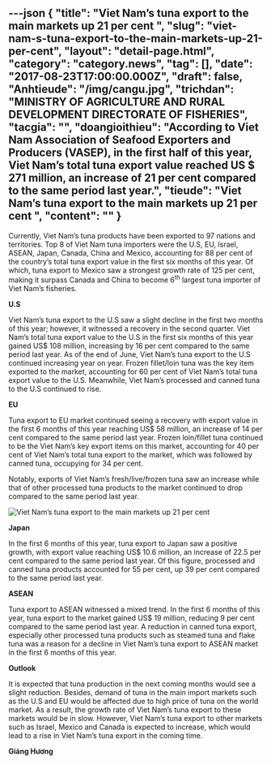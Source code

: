 ---json
{
    "title": "Viet Nam’s tuna export to the main markets up 21 per cent ",
    "slug": "viet-nam-s-tuna-export-to-the-main-markets-up-21-per-cent",
    "layout": "detail-page.html",
    "category": "category.news",
    "tag": [],
    "date": "2017-08-23T17:00:00.000Z",
    "draft": false,
    "Anhtieude": "/img/cangu.jpg",
    "trichdan": "MINISTRY OF AGRICULTURE AND RURAL DEVELOPMENT DIRECTORATE OF FISHERIES",
    "tacgia": "",
    "doangioithieu": "According to Viet Nam Association of Seafood Exporters and Producers (VASEP), in the first half of this year, Viet Nam’s total tuna export value reached US $ 271 million, an increase of 21 per cent compared to the same period last year.",
    "tieude": "Viet Nam’s tuna export to the main markets up 21 per cent ",
    "__content__": ""
}
---
<p><span style="font-size:14px">Currently, Viet Nam&rsquo;s tuna products have been exported to 97 nations and territories. Top 8 of Viet Nam tuna importers were the U.S, EU, Israel, ASEAN, Japan, Canada, China and Mexico, accounting for 88 per cent of the country&rsquo;s total tuna export value in the first six months of this year. Of which, tuna export to Mexico saw a strongest growth rate of 125 per cent, making it surpass Canada and China to become 6<sup>th</sup>&nbsp;largest tuna importer of Viet Nam&rsquo;s fisheries.</span></p>

<p><span style="font-size:14px"><strong>U.S</strong></span></p>

<p><span style="font-size:14px">Viet Nam&rsquo;s tuna export to the U.S saw a slight decline in the first two months of this year; however, it witnessed a recovery in the second quarter. Viet Nam&rsquo;s total tuna export value to the U.S in the first six months of this year gained US$ 108 million, increasing by 16 per cent compared to the same period last year. As of the end of June, Viet Nam&rsquo;s tuna export to the U.S continued increasing year on year. Frozen fillet/loin tuna was the key item exported to the market, accounting for 60 per cent of Viet Nam&rsquo;s total tuna export value to the U.S. Meanwhile, Viet Nam&rsquo;s processed and canned tuna to the U.S continued to rise.</span></p>

<p><span style="font-size:14px"><strong>EU</strong></span></p>

<p><span style="font-size:14px">Tuna export to EU market continued seeing a recovery with export value in the first 6 months of this year reaching US$ 58 million, an increase of 14 per cent compared to the same period last year. Frozen loin/fillet tuna continued to be the Viet Nam&rsquo;s key export items on this market, accounting for 40 per cent of Viet Nam&rsquo;s total tuna export to the market, which was followed by canned tuna, occupying for 34 per cent.</span></p>

<p><span style="font-size:14px">Notably, exports of Viet Nam&rsquo;s fresh/live/frozen tuna saw an increase while that of other processed tuna products to the market continued to drop compared to the same period last year.</span></p>

<p><img alt="Viet Nam’s tuna export to the main markets up 21 per cent" src="https://tongcucthuysan.gov.vn/portals/0/1_ca%20ngu.jpg" /></p>

<p><span style="font-size:14px"><strong>Japan</strong></span></p>

<p><span style="font-size:14px">In the first 6 months of this year, tuna export to Japan saw a positive growth, with export value reaching US$ 10.6 million, an increase of 22.5 per cent compared to the same period last year. Of this figure, processed and canned tuna products accounted for 55 per cent, up 39 per cent compared to the same period last year.</span></p>

<p><span style="font-size:14px"><strong>ASEAN</strong></span></p>

<p><span style="font-size:14px">Tuna export to ASEAN witnessed a mixed trend. In the first 6 months of this year, tuna export to the market gained US$ 19 million, reducing 9 per cent compared to the same period last year. A reduction in canned tuna export, especially other processed tuna products such as steamed tuna and flake tuna was a reason for a decline in Viet Nam&rsquo;s tuna export to ASEAN market in the first 6 months of this year.</span></p>

<p><span style="font-size:14px"><strong>Outlook</strong></span></p>

<p><span style="font-size:14px">It is expected that tuna production in the next coming months would see a slight reduction. Besides, demand of tuna in the main import markets such as the U.S and EU would be affected due to high price of tuna on the world market. As a result, the growth rate of Viet Nam&rsquo;s tuna export to these markets would be in slow. However, Viet Nam&rsquo;s tuna export to other markets such as Israel, Mexico and Canada is expected to increase, which would lead to a rise in Viet Nam&rsquo;s tuna export in the coming time.</span></p>

<p><span style="font-size:14px"><strong>Gi&aacute;ng Hương</strong></span></p>
